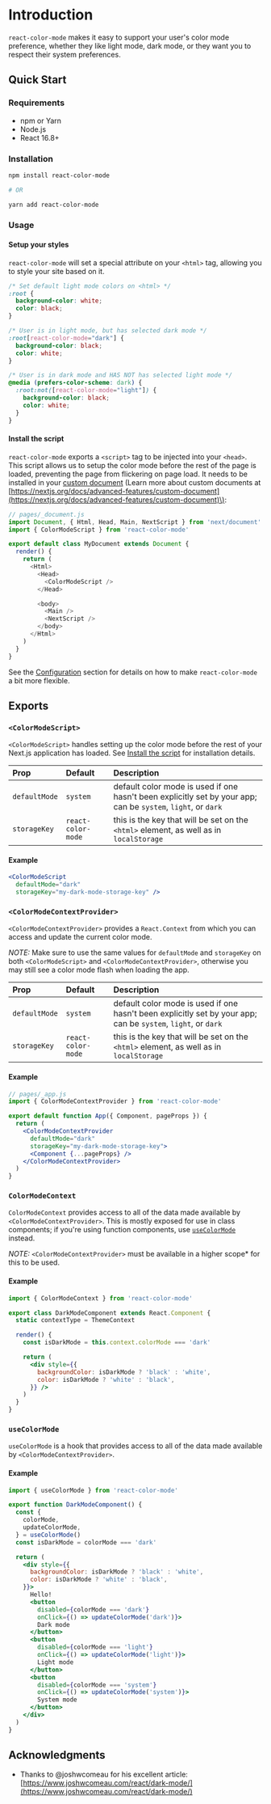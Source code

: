 # Introduction

`react-color-mode` makes it easy to support your user's color mode preference, whether they like light mode, dark mode, or they want you to respect their system preferences.

## Quick Start

### Requirements

* npm or Yarn
* Node.js
* React 16.8+

### Installation

```bash
npm install react-color-mode

# OR

yarn add react-color-mode
```

### Usage

#### Setup your styles

`react-color-mode` will set a special attribute on your `<html>` tag, allowing you to style your site based on it.

```css
/* Set default light mode colors on <html> */
:root {
  background-color: white;
  color: black;
}

/* User is in light mode, but has selected dark mode */
:root[react-color-mode="dark"] {
  background-color: black;
  color: white;
}

/* User is in dark mode and HAS NOT has selected light mode */
@media (prefers-color-scheme: dark) {
  :root:not([react-color-mode="light"]) {
    background-color: black;
    color: white;
  }
}
```

#### Install the script

`react-color-mode` exports a `<script>` tag to be injected into your `<head>`. This script allows us to setup the color mode before the rest of the page is loaded, preventing the page from flickering on page load. It needs to be installed in your [custom document](https://nextjs.org/docs/advanced-features/custom-document) \(Learn more about custom documents at [https://nextjs.org/docs/advanced-features/custom-document](https://nextjs.org/docs/advanced-features/custom-document)\):

```javascript
// pages/_document.js
import Document, { Html, Head, Main, NextScript } from 'next/document'
import { ColorModeScript } from 'react-color-mode'

export default class MyDocument extends Document {
  render() {
    return (
      <Html>
        <Head>
          <ColorModeScript />
        </Head>

        <body>
          <Main />
          <NextScript />
        </body>
      </Html>
    )
  }
}
```

See the [Configuration](./#configuration) section for details on how to make `react-color-mode` a bit more flexible.

## Exports

### `<ColorModeScript>`

`<ColorModeScript>` handles setting up the color mode before the rest of your Next.js application has loaded. See [Install the script](./#install-the-script) for installation details.

| Prop | Default | Description |
| :--- | :--- | :--- |
| `defaultMode` | `system` | default color mode is used if one hasn't been explicitly set by your app; can be `system`, `light`, or `dark` |
| `storageKey` | `react-color-mode` | this is the key that will be set on the `<html>` element, as well as in `localStorage` |

#### Example

```jsx
<ColorModeScript
  defaultMode="dark"
  storageKey="my-dark-mode-storage-key" />
```

### `<ColorModeContextProvider>`

`<ColorModeContextProvider>` provides a `React.Context` from which you can access and update the current color mode.

_NOTE:_ Make sure to use the same values for `defaultMode` and `storageKey` on both `<ColorModeScript>` and `<ColorModeContextProvider>`, otherwise you may still see a color mode flash when loading the app.

| Prop | Default | Description |
| :--- | :--- | :--- |
| `defaultMode` | `system` | default color mode is used if one hasn't been explicitly set by your app; can be `system`, `light`, or `dark` |
| `storageKey` | `react-color-mode` | this is the key that will be set on the `<html>` element, as well as in `localStorage` |

#### Example

```jsx
// pages/_app.js
import { ColorModeContextProvider } from 'react-color-mode'

export default function App({ Component, pageProps }) {
  return (
    <ColorModeContextProvider
      defaultMode="dark"
      storageKey="my-dark-mode-storage-key">
      <Component {...pageProps} />
    </ColorModeContextProvider>
  )
}
```

### `ColorModeContext`

`ColorModeContext` provides access to all of the data made available by `<ColorModeContextProvider>`. This is mostly exposed for use in class components; if you're using function components, use [`useColorMode`](./#usecolormode) instead.

_NOTE:_ `<ColorModeContextProvider>` must be available in a higher scope\* for this to be used.

#### Example

```jsx
import { ColorModeContext } from 'react-color-mode'

export class DarkModeComponent extends React.Component {
  static contextType = ThemeContext

  render() {
    const isDarkMode = this.context.colorMode === 'dark'

    return (
      <div style={{
        backgroundColor: isDarkMode ? 'black' : 'white',
        color: isDarkMode ? 'white' : 'black',
      }} />
    )
  }
}
```

### `useColorMode`

`useColorMode` is a hook that provides access to all of the data made available by `<ColorModeContextProvider>`.

#### Example

```jsx
import { useColorMode } from 'react-color-mode'

export function DarkModeComponent() {
  const {
    colorMode,
    updateColorMode,
  } = useColorMode()
  const isDarkMode = colorMode === 'dark'

  return (
    <div style={{
      backgroundColor: isDarkMode ? 'black' : 'white',
      color: isDarkMode ? 'white' : 'black',
    }}>
      Hello!
      <button
        disabled={colorMode === 'dark'}
        onClick={() => updateColorMode('dark')}>
        Dark mode
      </button>
      <button
        disabled={colorMode === 'light'}
        onClick={() => updateColorMode('light')}>
        Light mode
      </button>
      <button
        disabled={colorMode === 'system'}
        onClick={() => updateColorMode('system')}>
        System mode
      </button>
    </div>
  )
}
```

## Acknowledgments

* Thanks to @joshwcomeau for his excellent article: [https://www.joshwcomeau.com/react/dark-mode/](https://www.joshwcomeau.com/react/dark-mode/)


